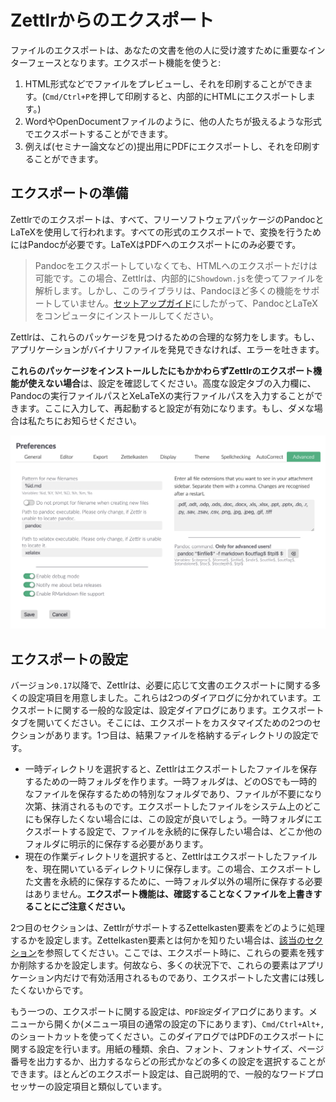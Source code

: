 # Zettlrからのエクスポート

ファイルのエクスポートは、あなたの文書を他の人に受け渡すために重要なインターフェースとなります。エクスポート機能を使うと:

1. HTML形式などでファイルをプレビューし、それを印刷することができます。(`Cmd/Ctrl+P`を押して印刷すると、内部的にHTMLにエクスポートします。)
2. WordやOpenDocumentファイルのように、他の人たちが扱えるような形式でエクスポートすることができます。
3. 例えば(セミナー論文などの)提出用にPDFにエクスポートし、それを印刷することができます。

## エクスポートの準備

Zettlrでのエクスポートは、すべて、フリーソフトウェアパッケージのPandocとLaTeXを使用して行われます。すべての形式のエクスポートで、変換を行うためにはPandocが必要です。LaTeXはPDFへのエクスポートにのみ必要です。

> Pandocをエクスポートしていなくても、HTMLへのエクスポートだけは可能です。この場合、Zettlrは、内部的に`Showdown.js`を使ってファイルを解析します。しかし、このライブラリは、Pandocほど多くの機能をサポートしていません。[セットアップガイド](../install.md)にしたがって、PandocとLaTeXをコンピュータにインストールしてください。

Zettlrは、これらのパッケージを見つけるための合理的な努力をします。もし、アプリケーションがバイナリファイルを発見できなければ、エラーを吐きます。

**これらのパッケージをインストールしたにもかかわらずZettlrのエクスポート機能が使えない場合**は、設定を確認してください。高度な設定タブの入力欄に、Pandocの実行ファイルパスとXeLaTeXの実行ファイルパスを入力することができます。ここに入力して、再起動すると設定が有効になります。もし、ダメな場合は私たちにお知らせください。

![高度な設定タブ](../img/settings_advanced.png)

## エクスポートの設定

バージョン`0.17`以降で、Zettlrは、必要に応じて文書のエクスポートに関する多くの設定項目を用意しました。これらは2つのダイアログに分かれています。エクスポートに関する一般的な設定は、設定ダイアログにあります。エクスポートタブを開いてください。そこには、エクスポートをカスタマイズための2つのセクションがあります。1つ目は、結果ファイルを格納するディレクトリの設定です。

- 一時ディレクトリを選択すると、Zettlrはエクスポートしたファイルを保存するための一時フォルダを作ります。一時フォルダは、どのOSでも一時的なファイルを保存するための特別なフォルダであり、ファイルが不要になり次第、抹消されるものです。エクスポートしたファイルをシステム上のどこにも保存したくない場合には、この設定が良いでしょう。一時フォルダにエクスポートする設定で、ファイルを永続的に保存したい場合は、どこか他のフォルダに明示的に保存する必要があります。
- 現在の作業ディレクトリを選択すると、Zettlrはエクスポートしたファイルを、現在開いているディレクトリに保存します。この場合、エクスポートした文書を永続的に保存するために、一時フォルダ以外の場所に保存する必要はありません。**エクスポート機能は、確認することなくファイルを上書きすることにご注意ください。**

2つ目のセクションは、ZettlrがサポートするZettelkasten要素をどのように処理するかを設定します。Zettelkasten要素とは何かを知りたい場合は、[該当のセクション](../academic/zkn-method.md)を参照してください。ここでは、エクスポート時に、これらの要素を残すか削除するかを設定します。何故なら、多くの状況下で、これらの要素はアプリケーション内だけで有効活用されるものであり、エクスポートした文書には残したくないからです。

もう一つの、エクスポートに関する設定は、`PDF設定`ダイアログにあります。メニューから開くか(メニュー項目の通常の設定の下にあります)、`Cmd/Ctrl+Alt+,`のショートカットを使ってください。このダイアログではPDFのエクスポートに関する設定を行います。用紙の種類、余白、フォント、フォントサイズ、ページ番号を出力するか、出力するならどの形式かなどの多くの設定を選択することができます。ほとんどのエクスポート設定は、自己説明的で、一般的なワードプロセッサーの設定項目と類似しています。
